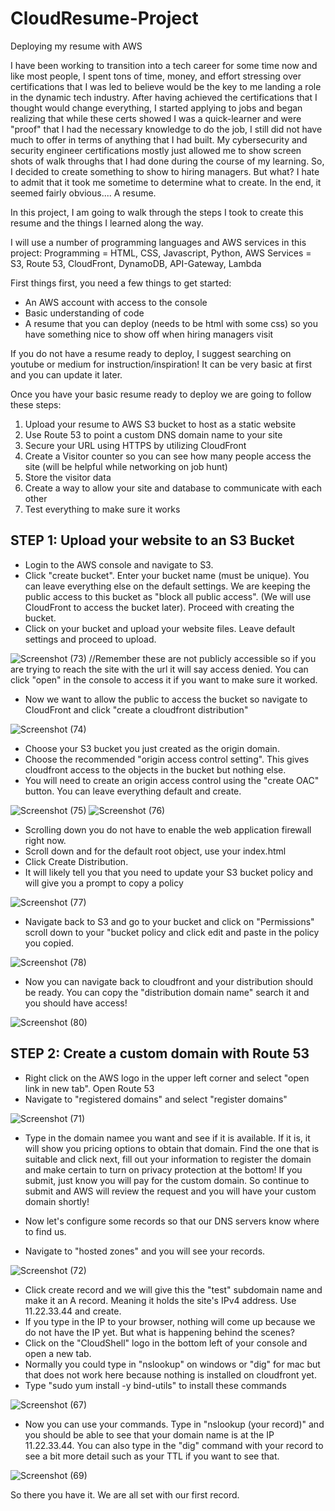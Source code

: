 # CloudResume-Project
Deploying my resume with AWS

I have been working to transition into a tech career for some time now and like most people, I spent tons of time, money, and effort stressing over certifications that I was led to believe would be the key to me landing a role in the dynamic tech industry. After having achieved the certifications that I thought would change everything, I started applying to jobs and began realizing that while these certs showed I was a quick-learner and were "proof" that I had the necessary knowledge to do the job, I still did not have much to offer in terms of anything that I had built. My cybersecurity and security engineer certifications mostly just allowed me to show screen shots of walk throughs that I had done during the course of my learning. So, I decided to create something to show to hiring managers. But what? I hate to admit that it took me sometime to determine what to create. In the end, it seemed fairly obvious.... A resume.

In this project, I am going to walk through the steps I took to create this resume and the things I learned along the way.

I will use a number of programming languages and AWS services in this project:
Programming = HTML, CSS, Javascript, Python,
AWS Services = S3, Route 53, CloudFront, DynamoDB, API-Gateway, Lambda 

First things first, you need a few things to get started:
- An AWS account with access to the console
- Basic understanding of code
- A resume that you can deploy (needs to be html with some css) so you have something nice to show off when hiring managers visit

If you do not have a resume ready to deploy, I suggest searching on youtube or medium for instruction/inspiration! It can be very basic at first and you can update it later.

Once you have your basic resume ready to deploy we are going to follow these steps:
1. Upload your resume to AWS S3 bucket to host as a static website
2. Use Route 53 to point a custom DNS domain name to your site
3. Secure your URL using HTTPS by utilizing CloudFront
4. Create a Visitor counter so you can see how many people access the site (will be helpful while networking on job hunt)
5. Store the visitor data
6. Create a way to allow your site and database to communicate with each other
7. Test everything to make sure it works

STEP 1: Upload your website to an S3 Bucket
---
* Login to the AWS console and navigate to S3.
* Click "create bucket". Enter your bucket name (must be unique). You can leave everything else on the default settings. We are keeping the public access to this bucket as "block all public access". (We will use CloudFront to access the bucket later). Proceed with creating the bucket.
* Click on your bucket and upload your website files. Leave default settings and proceed to upload.
  
![Screenshot (73)](https://github.com/user-attachments/assets/baf43fae-15de-4a0a-b9a5-0063910f8938)
//Remember these are not publicly accessible so if you are trying to reach the site with the url it will say access denied. You can click "open" in the console to access it if you want to make sure it worked.

* Now we want to allow the public to access the bucket so navigate to CloudFront and click "create a cloudfront distribution"

![Screenshot (74)](https://github.com/user-attachments/assets/91d0963b-f0e9-4684-9b59-d1b563001dbe)

* Choose your S3 bucket you just created as the origin domain.
* Choose the recommended "origin access control setting". This gives cloudfront access to the objects in the bucket but nothing else.
* You will need to create an origin access control using the "create OAC" button. You can leave everything default and create.

![Screenshot (75)](https://github.com/user-attachments/assets/27ad1e53-c0b1-4951-8a3e-739ab6015c92)
![Screenshot (76)](https://github.com/user-attachments/assets/9f7d00cb-1618-43b7-9953-34f3f06128b5)

* Scrolling down you do not have to enable the web application firewall right now.
* Scroll down and for the default root object, use your index.html
* Click Create Distribution.
* It will likely tell you that you need to update your S3 bucket policy and will give you a prompt to copy a policy

![Screenshot (77)](https://github.com/user-attachments/assets/14cce2b5-89c1-4c10-90eb-82feb0556b79)

* Navigate back to S3 and go to your bucket and click on "Permissions" scroll down to your "bucket policy and click edit and paste in the policy you copied.

![Screenshot (78)](https://github.com/user-attachments/assets/1198b7ab-21a5-4b1f-b751-98fd2e425255)

* Now you can navigate back to cloudfront and your distribution should be ready. You can copy the "distribution domain name" search it and you should have access!

![Screenshot (80)](https://github.com/user-attachments/assets/7df530de-0b79-4a8b-bd77-bf6f22d561b4)



STEP 2: Create a custom domain with Route 53
---
* Right click on the AWS logo in the upper left corner and select "open link in new tab". Open Route 53
* Navigate to "registered domains" and select "register domains"
  
![Screenshot (71)](https://github.com/user-attachments/assets/207e400f-4891-4aad-b086-9ea9107a7f17)

* Type in the domain namee you want and see if it is available. If it is, it will show you pricing options to obtain that domain. Find the one that is suitable and click next, fill out your information to register the domain and make certain to turn on privacy protection at the bottom! If you submit, just know you will pay for the custom domain. So continue to submit and AWS will review the request and you will have your custom domain shortly!

* Now let's configure some records so that our DNS servers know where to find us.
* Navigate to "hosted zones" and you will see your records.

![Screenshot (72)](https://github.com/user-attachments/assets/5d10db9c-c3d4-4f18-8e1a-cac19267050f)

* Click create record and we will give this the "test" subdomain name and make it an A record. Meaning it holds the site's IPv4 address. Use 11.22.33.44 and create.
* If you type in the IP to your browser, nothing will come up because we do not have the IP yet. But what is happening behind the scenes?
* Click on the "CloudShell" logo in the bottom left of your console and open a new tab.
* Normally you could type in "nslookup" on windows or "dig" for mac but that does not work here because nothing is installed on cloudfront yet.
* Type "sudo yum install -y bind-utils" to install these commands
  
![Screenshot (67)](https://github.com/user-attachments/assets/7e53cd4c-4d7d-4506-bec4-9d3aa3764712)

* Now you can use your commands. Type in "nslookup (your record)" and you should be able to see that your domain name is at the IP 11.22.33.44. You can also type in the "dig" command with your record to see a bit more detail such as your TTL if you want to see that.
  
![Screenshot (69)](https://github.com/user-attachments/assets/a52dcfb2-f16b-45dd-88a7-8dc4de743d54)

So there you have it. We are all set with our first record.

